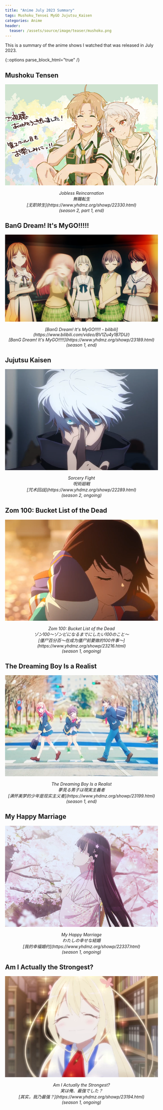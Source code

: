 ```yaml
---
title: "Anime July 2023 Summary"
tags: Mushoku_Tensei MyGO Jujutsu_Kaisen
categories: Anime
header:
  teaser: /assets/source/image/teaser/mushoku.png
---
```


This is a summary of the anime shows I watched that was released in July 2023. 

{::options parse_block_html="true" /}


[//]: # ( 775 * 510)
## Mushoku Tensen
![mushoku](/assets/source/anime/image/anime-mushoku.png)
<div style="text-align: center; font-style: italic;">
Jobless Reincarnation <br> 
無職転生 <br> 
[无职转生](https://www.yhdmz.org/showp/22330.html) <br>
(season 2, part 1, end)
</div>




## BanG Dream! It's MyGO!!!!!
![yumemiru](/assets/source/anime/image/anime-mygo.png)
<div style="text-align: center; font-style: italic;">
[BanG Dream! It's MyGO!!!!! - bilibili](https://www.bilibili.com/video/BV1Zu4y1B7DU/)  <br>
[BanG Dream! It's MyGO!!!!!](https://www.yhdmz.org/showp/23189.html) <br>
(season 1, end)
</div>

## Jujutsu Kaisen
![Jujutsu](/assets/source/anime/image/anime-jujutsu.png)
<div style="text-align: center; font-style: italic;">
Sorcery Fight <br> 
呪術廻戦 <br> 
[咒术回战](https://www.yhdmz.org/showp/22289.html) <br>
(season 2, ongoing)
</div>


## Zom 100: Bucket List of the Dead
![zom](/assets/source/anime/image/anime-zom.png)
<div style="text-align: center; font-style: italic;">
Zom 100: Bucket List of the Dead <br> 
ゾン100～ゾンビになるまでにしたい100のこと～ <br> 
[僵尸百分百～在成为僵尸前要做的100件事～](https://www.yhdmz.org/showp/23216.html) <br>
(season 1, ongoing)
</div>


## The Dreaming Boy Is a Realist
![yumemiru](/assets/source/anime/image/anime-yumemiru.png)
<div style="text-align: center; font-style: italic;">
The Dreaming Boy Is a Realist <br> 
夢見る男子は現実主義者 <br> 
[满怀美梦的少年是现实主义者](https://www.yhdmz.org/showp/23199.html) <br>
(season 1, end)
</div>

## My Happy Marriage
![marriage](/assets/source/anime/image/anime-marriage.png)
<div style="text-align: center; font-style: italic;">
My Happy Marriage <br> 
わたしの幸せな結婚 <br> 
[我的幸福婚约](https://www.yhdmz.org/showp/22337.html) <br>
(season 1, ongoing)
</div>


## Am I Actually the Strongest?
![strongest](/assets/source/anime/image/anime-strongest.png)
<div style="text-align: center; font-style: italic;">
Am I Actually the Strongest? <br> 
実は俺、最強でした？ <br> 
[其实，我乃最强？](https://www.yhdmz.org/showp/23194.html) <br>
(season 1, ongoing)
</div>
